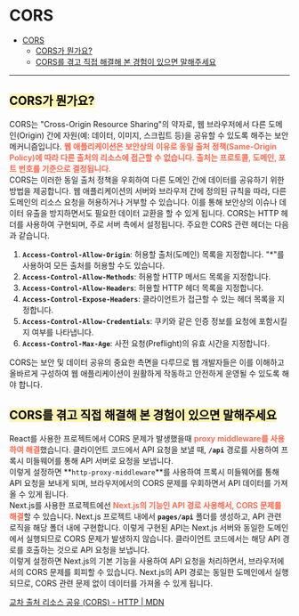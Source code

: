 # CORS

- [CORS](#cors)
  - [CORS가 뭔가요?](#cors가-뭔가요)
  - [CORS를 겪고 직접 해결해 본 경험이 있으면 말해주세요](#cors를-겪고-직접-해결해-본-경험이-있으면-말해주세요)

---

## <span style='background-color: #fff5b1; color: black'>CORS가 뭔가요?</span>

CORS는 "Cross-Origin Resource Sharing"의 약자로, 웹 브라우저에서 다른 도메인(Origin) 간에 자원(예: 데이터, 이미지, 스크립트 등)을 공유할 수 있도록 해주는 보안 메커니즘입니다. <span style="font-weight: 600; color: tomato;">웹 애플리케이션은 보안상의 이유로 동일 출처 정책(Same-Origin Policy)에 따라 다른 출처의 리소스에 접근할 수 없습니다. 출처는 프로토콜, 도메인, 포트 번호를 기준으로 결정됩니다.</span>
</br>
CORS는 이러한 동일 출처 정책을 우회하여 다른 도메인 간에 데이터를 공유하기 위한 방법을 제공합니다. 웹 애플리케이션의 서버와 브라우저 간에 정의된 규칙을 따라, 다른 도메인의 리소스 요청을 허용하거나 거부할 수 있습니다. 이를 통해 보안상의 이슈나 데이터 유출을 방지하면서도 필요한 데이터 교환을 할 수 있게 됩니다.
CORS는 HTTP 헤더를 사용하여 구현되며, 주로 서버 측에서 설정됩니다. 주요한 CORS 관련 헤더는 다음과 같습니다.

1. **`Access-Control-Allow-Origin`**: 허용할 출처(도메인) 목록을 지정합니다. "\*"를 사용하여 모든 출처를 허용할 수도 있습니다.
2. **`Access-Control-Allow-Methods`**: 허용할 HTTP 메서드 목록을 지정합니다.
3. **`Access-Control-Allow-Headers`**: 허용할 HTTP 헤더 목록을 지정합니다.
4. **`Access-Control-Expose-Headers`**: 클라이언트가 접근할 수 있는 헤더 목록을 지정합니다.
5. **`Access-Control-Allow-Credentials`**: 쿠키와 같은 인증 정보를 요청에 포함시킬지 여부를 나타냅니다.
6. **`Access-Control-Max-Age`**: 사전 요청(Preflight)의 유효 시간을 지정합니다.

CORS는 보안 및 데이터 공유의 중요한 측면을 다루므로 웹 개발자들은 이를 이해하고 올바르게 구성하여 웹 애플리케이션이 원활하게 작동하고 안전하게 운영될 수 있도록 해야 합니다.

## <span style='background-color: #fff5b1; color: black'>CORS를 겪고 직접 해결해 본 경험이 있으면 말해주세요</span>

React를 사용한 프로젝트에서 CORS 문제가 발생했을때 <span style="font-weight: 600; color: tomato;">proxy middleware를 사용하여 해결</span>했습니다.
클라이언트 코드에서 API 요청을 보낼 때, **`/api`** 경로를 사용하여 프록시 미들웨어를 통해 API 서버로 요청을 보냅니다.</br>
이렇게 설정하면 **`http-proxy-middleware`**를 사용하여 프록시 미들웨어를 통해 API 요청을 보내게 되며, 브라우저에서의 CORS 문제를 우회하면서 API 데이터를 가져올 수 있게 됩니다.
</br>
Next.js를 사용한 프로젝트에선 <span style="font-weight: 600; color: tomato;">Next.js의 기능인 API 경로 사용해서, CORS 문제를 해결</span>할 수 있습니다.
Next.js 프로젝트 내에서 **`pages/api`** 폴더를 생성하고, API 관련 로직을 해당 폴더 내에 구현합니다. 이렇게 구현된 API는 Next.js 서버와 동일한 도메인에서 실행되므로 CORS 문제가 발생하지 않습니다.
클라이언트 코드에서는 해당 API 경로를 호출하는 것으로 API 요청을 보냅니다.</br>
이렇게 설정하면 Next.js의 기본 기능을 사용하여 API 요청을 처리하면서, 브라우저에서의 CORS 문제를 회피할 수 있습니다. Next.js의 API 경로는 동일한 도메인에서 실행되므로, CORS 관련 문제 없이 데이터를 가져올 수 있게 됩니다.

[교차 출처 리소스 공유 (CORS) - HTTP | MDN](https://developer.mozilla.org/ko/docs/Web/HTTP/CORS)
